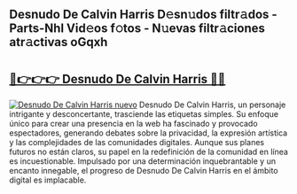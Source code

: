 ## Desnudo De Calvin Harris D𝚎sn𝚞dos filtr𝚊dos - Parts-Nhl Vid𝚎os f𝚘tos - N𝚞evas filtr𝚊ciones atr𝚊ctivas oGqxh

# <h2><a href="http://mba01ux.tromn.icu/?c=Desnudo+De+Calvin+Harris">🔗👉👉👉 Desnudo De Calvin Harris 🔗🔗</a></h2>

[![Desnudo De Calvin Harris nuevo](https://i.imgur.com/pEAQMta.gif)](http://mba01ux.tromn.icu/?c=Desnudo+De+Calvin+Harris)
Desnudo De Calvin Harris, un personaje intrigante y desconcertante, trasciende las etiquetas simples. Su enfoque único para crear una presencia en la web ha fascinado y provocado espectadores, generando debates sobre la privacidad, la expresión artística y las complejidades de las comunidades digitales. Aunque sus planes futuros no están claros, su papel en la redefinición de la comunidad en línea es incuestionable. Impulsado por una determinación inquebrantable y un encanto innegable, el progreso de Desnudo De Calvin Harris en el ámbito digital es implacable.
